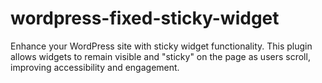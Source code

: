 # wordpress-fixed-sticky-widget
Enhance your WordPress site with sticky widget functionality. This plugin allows widgets to remain visible and "sticky" on the page as users scroll, improving accessibility and engagement.
